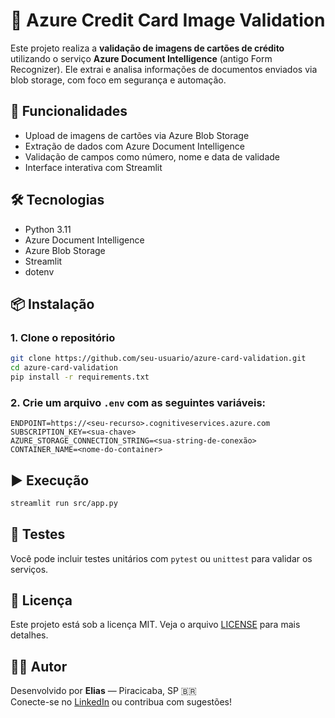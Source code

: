 # 🧠 Azure Credit Card Image Validation

Este projeto realiza a **validação de imagens de cartões de crédito** utilizando o serviço **Azure Document Intelligence** (antigo Form Recognizer). Ele extrai e analisa informações de documentos enviados via blob storage, com foco em segurança e automação.

## 🚀 Funcionalidades

- Upload de imagens de cartões via Azure Blob Storage  
- Extração de dados com Azure Document Intelligence  
- Validação de campos como número, nome e data de validade  
- Interface interativa com Streamlit

## 🛠️ Tecnologias

- Python 3.11  
- Azure Document Intelligence  
- Azure Blob Storage  
- Streamlit  
- dotenv

## 📦 Instalação

### 1. Clone o repositório

```bash
git clone https://github.com/seu-usuario/azure-card-validation.git
cd azure-card-validation
pip install -r requirements.txt
```

### 2. Crie um arquivo `.env` com as seguintes variáveis:

```env
ENDPOINT=https://<seu-recurso>.cognitiveservices.azure.com
SUBSCRIPTION_KEY=<sua-chave>
AZURE_STORAGE_CONNECTION_STRING=<sua-string-de-conexão>
CONTAINER_NAME=<nome-do-container>
```

## ▶️ Execução

```bash
streamlit run src/app.py
```

## 🧪 Testes

Você pode incluir testes unitários com `pytest` ou `unittest` para validar os serviços.

## 📄 Licença

Este projeto está sob a licença MIT. Veja o arquivo [LICENSE](LICENSE) para mais detalhes.

## 🙋‍♂️ Autor

Desenvolvido por **Elias** — Piracicaba, SP 🇧🇷  
Conecte-se no [LinkedIn](https://www.linkedin.com) ou contribua com sugestões!
